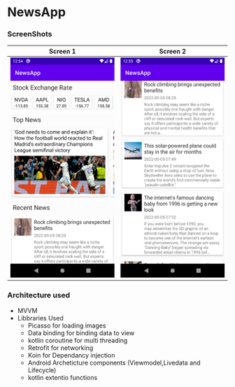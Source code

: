# NewsApp

### ScreenShots
 
Screen 1            |  Screen 2
:-------------------------:|:-------------------------:
![](https://github.com/apdallah/NewsApp/blob/master/Screenshot_20220522_125455.png)  |  ![](https://github.com/apdallah/NewsApp/blob/master/Screenshot_20220522_125506.png)
### Architecture used 
+ MVVM
+ Libbraries Used
   + Picasso  for loading images
   + Data binding for binding data to view
   + kotlin coroutine for multi threading
   + Retrofit for networking
   + Koin for Dependancy injection 
   + Android Archeticture components (Viewmodel,Livedata and Lifecycle)
   + kotlin extentio functions
   
   
